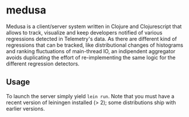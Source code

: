 # medusa

Medusa is a client/server system written in Clojure and Clojurescript that allows to track, visualize and keep developers notified of various regressions detected in Telemetry's data. As there are different kind of regressions that can be tracked, like distributional changes of histograms and ranking fluctuations of main-thread IO, an indipendent aggregator avoids duplicating the effort of re-implementing the same logic for the different regression detectors.

## Usage

To launch the server simply yield `lein run`. Note that you must have a recent version of leiningen installed (> 2); some distributions ship with earlier versions.
